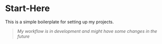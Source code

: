 # Start-Here

This is a simple boilerplate for setting up my projects.

> *My workflow is in development and might have some changes in the future*

